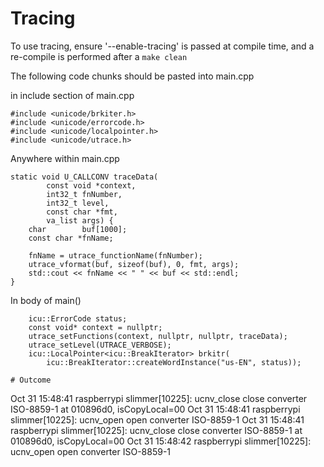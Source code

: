 # Tracing
To use tracing, ensure '--enable-tracing' is passed at compile time, and a re-compile is performed after a ```make clean```

The following code chunks should be pasted into main.cpp

in include section of main.cpp
```
#include <unicode/brkiter.h>
#include <unicode/errorcode.h>
#include <unicode/localpointer.h>
#include <unicode/utrace.h>
```

Anywhere within main.cpp
```
static void U_CALLCONV traceData(
        const void *context,
        int32_t fnNumber,
        int32_t level,
        const char *fmt,
        va_list args) {
    char        buf[1000];
    const char *fnName;

    fnName = utrace_functionName(fnNumber);
    utrace_vformat(buf, sizeof(buf), 0, fmt, args);
    std::cout << fnName << " " << buf << std::endl;
}
```

In body of main()
```
    icu::ErrorCode status;
    const void* context = nullptr;
    utrace_setFunctions(context, nullptr, nullptr, traceData);
    utrace_setLevel(UTRACE_VERBOSE);
    icu::LocalPointer<icu::BreakIterator> brkitr(
        icu::BreakIterator::createWordInstance("us-EN", status));

# Outcome
```
Oct 31 15:48:41 raspberrypi slimmer[10225]: ucnv_close close converter ISO-8859-1 at 010896d0, isCopyLocal=00
Oct 31 15:48:41 raspberrypi slimmer[10225]: ucnv_open open converter ISO-8859-1
Oct 31 15:48:41 raspberrypi slimmer[10225]: ucnv_close close converter ISO-8859-1 at 010896d0, isCopyLocal=00
Oct 31 15:48:42 raspberrypi slimmer[10225]: ucnv_open open converter ISO-8859-1
```

